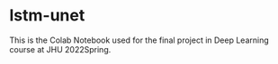 # lstm-unet
This is the Colab Notebook used for the final project in Deep Learning course at JHU 2022Spring.
